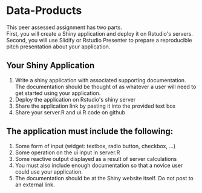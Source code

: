 # Data-Products

This peer assessed assignment has two parts.  
First, you will create a Shiny application and deploy it on Rstudio's servers.  
Second, you will use Slidify or Rstudio Presenter to prepare a reproducible pitch presentation about your application.

## Your Shiny Application

1) Write a shiny application with associated supporting documentation. The documentation should be thought of as whatever a user will need to get started using your application.  
2) Deploy the application on Rstudio's shiny server  
2) Share the application link by pasting it into the provided text box  
2) Share your server.R and ui.R code on github  

## The application must include the following:  

1) Some form of input (widget: textbox, radio button, checkbox, ...)
2) Some operation on the ui input in server.R
3) Some reactive output displayed as a result of server calculations
4) You must also include enough documentation so that a novice user could use your application.
5) The documentation should be at the Shiny website itself. Do not post to an external link.
